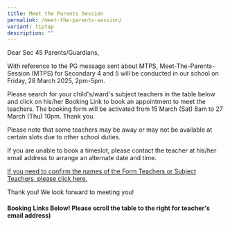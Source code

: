 ```yaml
---
title: Meet the Parents Session
permalink: /meet-the-parents-session/
variant: tiptap
description: ""
---
```

<p>Dear Sec 45 Parents/Guardians,</p>
<p>With reference to the PG message sent about MTPS, Meet-The-Parents-Session
(MTPS) for Secondary 4 and 5 will be conducted in our school on Friday,
28 March 2025, 2pm-5pm.</p>
<p>Please search for your child's/ward's subject teachers in the table below
and click on his/her Booking Link to book an appointment to meet the teachers.
The booking form will be activated from 15 March (Sat) 8am to 27 March
(Thu) 10pm. Thank you.</p>
<p>Please note that some teachers may be away or may not be available at
certain slots due to other school duties.</p>
<p>If you are unable to book a timeslot, please contact the teacher at his/her
email address to arrange an alternate date and time.</p>
<p><a href="/files/Annex_List_of_Sec_4_FTs_and_Subject_Teachers_2025__Sem1_.pdf" rel="noopener noreferrer nofollow" target="_blank">If you need to confirm the names of the Form Teachers or Subject Teachers, please click here.</a>
</p>
<p>Thank you! We look forward to meeting you!</p>
<p></p>
<h4>Booking Links Below! Please scroll the table to the right for teacher's email address)</h4>
<p></p>
<p></p>